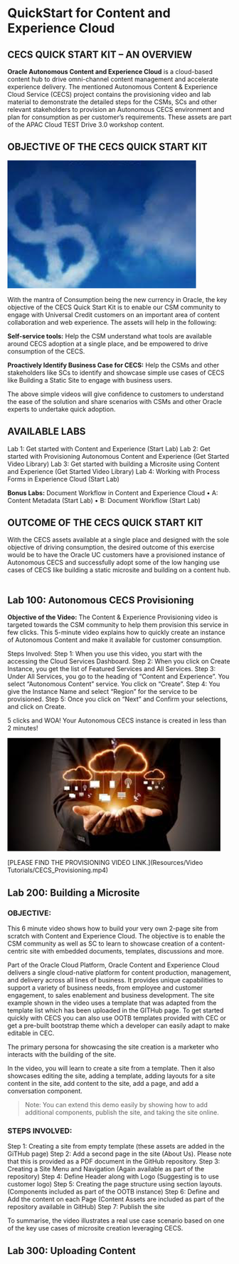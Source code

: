 # QuickStart for Content and Experience Cloud
## CECS QUICK START KIT – AN OVERVIEW
**Oracle Autonomous Content and Experience Cloud** is a cloud-based content hub to drive omni-channel content management and accelerate experience delivery. The mentioned Autonomous Content & Experience Cloud Service (CECS) project contains the provisioning video and lab material to demonstrate the detailed steps for the CSMs, SCs and other relevant stakeholders to provision an Autonomous CECS environment and plan for consumption as per customer’s requirements. These assets are part of the APAC Cloud TEST Drive 3.0 workshop content. 

## OBJECTIVE OF THE CECS QUICK START KIT
![alt text](Resources/Images/Picture0.png "Logo Title Text 1")

With the mantra of Consumption being the new currency in Oracle, the key objective of the CECS Quick Start Kit is to enable our CSM community to engage with Universal Credit customers on an important area of content collaboration and web experience. The assets will help in the following:

**Self-service tools:** Help the CSM understand what tools are available around CECS adoption at a single place, and be empowered to drive consumption of the CECS.

**Proactively Identify Business Case for CECS:** Help the CSMs and other stakeholders like SCs to identify and showcase simple use cases of CECS like Building a Static Site to engage with business users. 

The above simple videos will give confidence to customers to understand the ease of the solution and share scenarios with CSMs and other Oracle experts to undertake quick adoption.

## AVAILABLE LABS
Lab 1: Get started with Content and Experience (Start Lab)
Lab 2: Get started with Provisioning Autonomous Content and Experience (Get Started Video Library)
Lab 3: Get started with building a Microsite using Content and Experience (Get Started Video Library) 
Lab 4: Working with Process Forms in Experience Cloud (Start Lab)

**Bonus Labs:** Document Workflow in Content and Experience Cloud
•	A: Content Metadata (Start Lab)
•	B: Document Workflow (Start Lab)

## OUTCOME OF THE CECS QUICK START KIT
With the CECS assets available at a single place and designed with the sole objective of driving consumption, the desired outcome of this exercise would be to have the Oracle UC customers have a provisioned instance of Autonomous CECS and successfully adopt some of the low hanging use cases of CECS like building a static microsite and building on a content hub.
 
## Lab 100: Autonomous CECS Provisioning

**Objective of the Video:**
The Content & Experience Provisioning video is targeted towards the CSM community to help them provision this service in few clicks. This 5-minute video explains how to quickly create an instance of Autonomous Content and make it available for customer consumption.

Steps Involved:
Step 1: When you use this video, you start with the accessing the Cloud Services Dashboard.
Step 2: When you click on Create Instance, you get the list of Featured Services and All Services. 
Step 3: Under All Services, you go to the heading of “Content and Experience”. You select “Autonomous Content” service. You click on “Create”.
Step 4: You give the Instance Name and select “Region” for the service to be provisioned.
Step 5: Once you click on “Next” and Confirm your selections, and click on Create.

5 clicks and WOA! Your Autonomous CECS instance is created in less than 2 minutes!

![alt text](Resources/Images/Picture1.png "Logo Title Text 1")


[PLEASE FIND THE PROVISIONING VIDEO LINK.](Resources/Video Tutorials/CECS_Provisioning.mp4)

## Lab 200: Building a Microsite
 
### OBJECTIVE:
This 6 minute video shows how to build your very own 2-page site from scratch with Content and Experience Cloud. The objective is to enable the CSM community as well as SC to learn to showcase creation of a content-centric site with embedded documents, templates, discussions and more.

Part of the Oracle Cloud Platform, Oracle Content and Experience Cloud delivers a single cloud-native platform for content production, management, and delivery across all lines of business. It provides unique capabilities to support a variety of business needs, from employee and customer engagement, to sales enablement and business development. 
The site example shown in the video uses a template that was adapted from the template list which has been uploaded in the GITHub page. To get started quickly with CECS you can also use OOTB templates provided with CEC or get a pre-built bootstrap theme which a developer can easily adapt to make editable in CEC.

The primary persona for showcasing the site creation is a marketer who interacts with the building of the site.

In the video, you will learn to create a site from a template. Then it also showcases editing the site, adding a template, adding layouts for a site content in the site, add content to the site, add a page, and add a conversation component. 

> Note: You can extend this demo easily by showing how to add additional components, publish the site, and taking the site online.

### STEPS INVOLVED:
Step 1: Creating a site from empty template (these assets are added in the GiTHub page)
Step 2: Add a second page in the site (About Us). Please note that this is provided as a PDF document in the GitHub repository.
Step 3: Creating a Site Menu and Navigation (Again available as part of the repository)
Step 4: Define Header along with Logo (Suggesting is to use customer logo)
Step 5: Creating the page structure using section layouts. (Components included as part of the OOTB instance)
Step 6: Define and Add the content on each Page (Content Assets are included as part of the repository available in GitHub)
Step 7: Publish the site

To summarise, the video illustrates a real use case scenario based on one of the key use cases of microsite creation leveraging CECS. 

## Lab 300: Uploading Content


